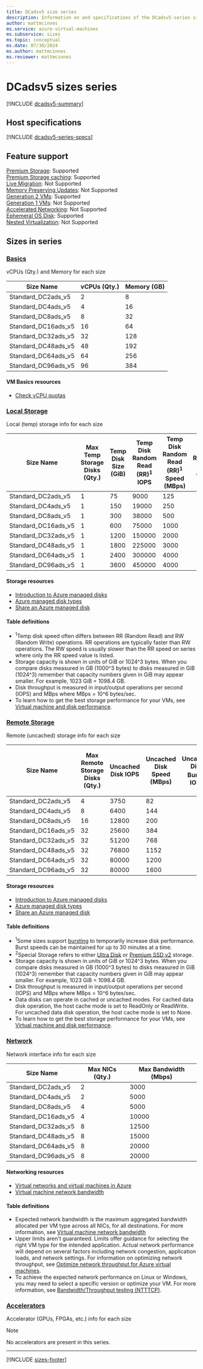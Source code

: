 ```yaml
---
title: DCadsv5 size series
description: Information on and specifications of the DCadsv5-series sizes
author: mattmcinnes
ms.service: azure-virtual-machines
ms.subservice: sizes
ms.topic: conceptual
ms.date: 07/30/2024
ms.author: mattmcinnes
ms.reviewer: mattmcinnes
---
```


# DCadsv5 sizes series

[!INCLUDE [dcadsv5-summary](./includes/dcadsv5-series-summary.md)]

## Host specifications
[!INCLUDE [dcadsv5-series-specs](./includes/dcadsv5-series-specs.md)]

## Feature support
[Premium Storage](../../premium-storage-performance.md): Supported <br>[Premium Storage caching](../../premium-storage-performance.md): Supported <br>[Live Migration](../../maintenance-and-updates.md): Not Supported <br>[Memory Preserving Updates](../../maintenance-and-updates.md): Not Supported <br>[Generation 2 VMs](../../generation-2.md): Supported <br>[Generation 1 VMs](../../generation-2.md): Not Supported <br>[Accelerated Networking](../../../virtual-network/create-vm-accelerated-networking-cli.md): Not Supported <br>[Ephemeral OS Disk](../../ephemeral-os-disks.md): Supported <br>[Nested Virtualization](/virtualization/hyper-v-on-windows/user-guide/nested-virtualization): Not Supported <br>

## Sizes in series

### [Basics](#tab/sizebasic)

vCPUs (Qty.) and Memory for each size

| Size Name | vCPUs (Qty.) | Memory (GB) |
| --- | --- | --- |
| Standard_DC2ads_v5 | 2 | 8 |
| Standard_DC4ads_v5 | 4 | 16 |
| Standard_DC8ads_v5 | 8 | 32 |
| Standard_DC16ads_v5 | 16 | 64 |
| Standard_DC32ads_v5 | 32 | 128 |
| Standard_DC48ads_v5 | 48 | 192 |
| Standard_DC64ads_v5 | 64 | 256 |
| Standard_DC96ads_v5 | 96 | 384 |

#### VM Basics resources
- [Check vCPU quotas](../../../virtual-machines/quotas.md)

### [Local Storage](#tab/sizestoragelocal)

Local (temp) storage info for each size

| Size Name | Max Temp Storage Disks (Qty.) | Temp Disk Size (GiB) | Temp Disk Random Read (RR)<sup>1</sup> IOPS | Temp Disk Random Read (RR)<sup>1</sup> Speed (MBps) | Temp Disk Random Write (RW)<sup>1</sup> IOPS | Temp Disk Random Write (RW)<sup>1</sup> Speed (MBps) |
| --- | --- | --- | --- | --- | --- | --- |
| Standard_DC2ads_v5 | 1 | 75 | 9000 | 125 |  |  |
| Standard_DC4ads_v5 | 1 | 150 | 19000 | 250 |  |  |
| Standard_DC8ads_v5 | 1 | 300 | 38000 | 500 |  |  |
| Standard_DC16ads_v5 | 1 | 600 | 75000 | 1000 |  |  |
| Standard_DC32ads_v5 | 1 | 1200 | 150000 | 2000 |  |  |
| Standard_DC48ads_v5 | 1 | 1800 | 225000 | 3000 |  |  |
| Standard_DC64ads_v5 | 1 | 2400 | 300000 | 4000 |  |  |
| Standard_DC96ads_v5 | 1 | 3600 | 450000 | 4000 |  |  |

#### Storage resources
- [Introduction to Azure managed disks](../../../virtual-machines/managed-disks-overview.md)
- [Azure managed disk types](../../../virtual-machines/disks-types.md)
- [Share an Azure managed disk](../../../virtual-machines/disks-shared.md)

#### Table definitions
- <sup>1</sup>Temp disk speed often differs between RR (Random Read) and RW (Random Write) operations. RR operations are typically faster than RW operations. The RW speed is usually slower than the RR speed on series where only the RR speed value is listed.
- Storage capacity is shown in units of GiB or 1024^3 bytes. When you compare disks measured in GB (1000^3 bytes) to disks measured in GiB (1024^3) remember that capacity numbers given in GiB may appear smaller. For example, 1023 GiB = 1098.4 GB.
- Disk throughput is measured in input/output operations per second (IOPS) and MBps where MBps = 10^6 bytes/sec.
- To learn how to get the best storage performance for your VMs, see [Virtual machine and disk performance](../../../virtual-machines/disks-performance.md).

### [Remote Storage](#tab/sizestorageremote)

Remote (uncached) storage info for each size

| Size Name | Max Remote Storage Disks (Qty.) | Uncached Disk IOPS | Uncached Disk Speed (MBps) | Uncached Disk Burst<sup>1</sup> IOPS | Uncached Disk Burst<sup>1</sup> Speed (MBps) | Uncached Special<sup>2</sup> Disk IOPS | Uncached Special<sup>2</sup> Disk Speed (MBps) | Uncached Burst<sup>1</sup> Special<sup>2</sup> Disk IOPS | Uncached Burst<sup>1</sup> Special<sup>2</sup> Disk Speed (MBps) |
| --- | --- | --- | --- | --- | --- | --- | --- | --- | --- |
| Standard_DC2ads_v5 | 4 | 3750 | 82 |  |  |  |  |  |  |
| Standard_DC4ads_v5 | 8 | 6400 | 144 |  |  |  |  |  |  |
| Standard_DC8ads_v5 | 16 | 12800 | 200 |  |  |  |  |  |  |
| Standard_DC16ads_v5 | 32 | 25600 | 384 |  |  |  |  |  |  |
| Standard_DC32ads_v5 | 32 | 51200 | 768 |  |  |  |  |  |  |
| Standard_DC48ads_v5 | 32 | 76800 | 1152 |  |  |  |  |  |  |
| Standard_DC64ads_v5 | 32 | 80000 | 1200 |  |  |  |  |  |  |
| Standard_DC96ads_v5 | 32 | 80000 | 1600 |  |  |  |  |  |  |

#### Storage resources
- [Introduction to Azure managed disks](../../../virtual-machines/managed-disks-overview.md)
- [Azure managed disk types](../../../virtual-machines/disks-types.md)
- [Share an Azure managed disk](../../../virtual-machines/disks-shared.md)

#### Table definitions
- <sup>1</sup>Some sizes support [bursting](../../disk-bursting.md) to temporarily increase disk performance. Burst speeds can be maintained for up to 30 minutes at a time.
- <sup>2</sup>Special Storage refers to either [Ultra Disk](../../../virtual-machines/disks-enable-ultra-ssd.md) or [Premium SSD v2](../../../virtual-machines/disks-deploy-premium-v2.md) storage.
- Storage capacity is shown in units of GiB or 1024^3 bytes. When you compare disks measured in GB (1000^3 bytes) to disks measured in GiB (1024^3) remember that capacity numbers given in GiB may appear smaller. For example, 1023 GiB = 1098.4 GB.
- Disk throughput is measured in input/output operations per second (IOPS) and MBps where MBps = 10^6 bytes/sec.
- Data disks can operate in cached or uncached modes. For cached data disk operation, the host cache mode is set to ReadOnly or ReadWrite. For uncached data disk operation, the host cache mode is set to None.
- To learn how to get the best storage performance for your VMs, see [Virtual machine and disk performance](../../../virtual-machines/disks-performance.md).


### [Network](#tab/sizenetwork)

Network interface info for each size

| Size Name | Max NICs (Qty.) | Max Bandwidth (Mbps) |
| --- | --- | --- |
| Standard_DC2ads_v5 | 2 | 3000 |
| Standard_DC4ads_v5 | 2 | 5000 |
| Standard_DC8ads_v5 | 4 | 5000 |
| Standard_DC16ads_v5 | 4 | 10000 |
| Standard_DC32ads_v5 | 8 | 12500 |
| Standard_DC48ads_v5 | 8 | 15000 |
| Standard_DC64ads_v5 | 8 | 20000 |
| Standard_DC96ads_v5 | 8 | 20000 |

#### Networking resources
- [Virtual networks and virtual machines in Azure](../../../virtual-network/network-overview.md)
- [Virtual machine network bandwidth](../../../virtual-network/virtual-machine-network-throughput.md)

#### Table definitions
- Expected network bandwidth is the maximum aggregated bandwidth allocated per VM type across all NICs, for all destinations. For more information, see [Virtual machine network bandwidth](../../../virtual-network/virtual-machine-network-throughput.md)
- Upper limits aren't guaranteed. Limits offer guidance for selecting the right VM type for the intended application. Actual network performance will depend on several factors including network congestion, application loads, and network settings. For information on optimizing network throughput, see [Optimize network throughput for Azure virtual machines](../../../virtual-network/virtual-network-optimize-network-bandwidth.md). 
-  To achieve the expected network performance on Linux or Windows, you may need to select a specific version or optimize your VM. For more information, see [Bandwidth/Throughput testing (NTTTCP)](../../../virtual-network/virtual-network-bandwidth-testing.md).

### [Accelerators](#tab/sizeaccelerators)

Accelerator (GPUs, FPGAs, etc.) info for each size

> [!NOTE]
> No accelerators are present in this series.

---

[!INCLUDE [sizes-footer](../includes/sizes-footer.md)]
